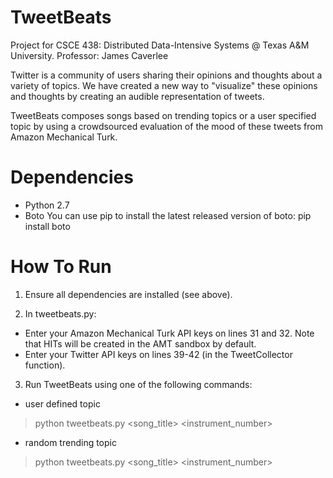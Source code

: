TweetBeats
============

Project for CSCE 438: Distributed Data-Intensive Systems @ Texas A&M University. Professor: James Caverlee

Twitter is a community of users sharing their opinions and thoughts about a
variety of topics. We have created a new way to "visualize" these opinions and
thoughts by creating an audible representation of tweets.

TweetBeats composes songs based on trending topics or a user specified topic
by using a crowdsourced evaluation of the mood of these tweets from Amazon Mechanical Turk. 

Dependencies
============

- Python 2.7
- Boto
You can use pip to install the latest released version of boto:
	pip install boto

How To Run
============

1) Ensure all dependencies are installed (see above).

2) In tweetbeats.py:
- Enter your Amazon Mechanical Turk API keys on lines 31 and 32. Note that HITs will be created in the AMT sandbox by default.
- Enter your Twitter API keys on lines 39-42 (in the TweetCollector function).

3) Run TweetBeats using one of the following commands:
- user defined topic
>	python tweetbeats.py <song_title> <instrument_number> <topic>

- random trending topic
>	python tweetbeats.py <song_title> <instrument_number>

